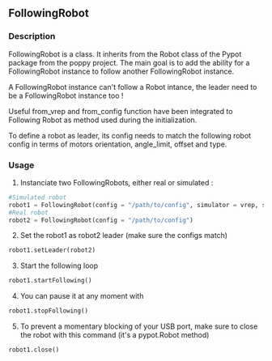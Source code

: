 ## FollowingRobot
### Description
FollowingRobot is a class. It inherits from the Robot class of the Pypot package
from the poppy project. The main goal is to add the ability for a FollowingRobot
instance to follow another FollowingRobot instance.

A FollowingRobot  instance can't follow a Robot intance, the leader need to be a
FollowingRobot instance too !

Useful from_vrep and from_config function have been integrated to Following
Robot as method used during the initialization.

To define a robot as leader, its config needs to match the following robot
config in terms of motors orientation, angle_limit, offset and type.

### Usage
1. Instanciate two FollowingRobots, either real or simulated :
```python
#Simulated robot
robot1 = FollowingRobot(config = "/path/to/config", simulator = vrep, scene = "/path/to/scene")
#Real robot
robot2 = FollowingRobot(config = "/path/to/config")
```
2. Set the robot1 as robot2 leader (make sure the configs match)
```python
robot1.setLeader(robot2)
```
3. Start the following loop
```python
robot1.startFollowing()
```
4. You can pause it at any moment with
```python
robot1.stopFollowing()
```
5. To prevent a momentary blocking of your USB port, make sure to close the
robot with this command (it's a pypot.Robot method)
```python
robot1.close()
```
